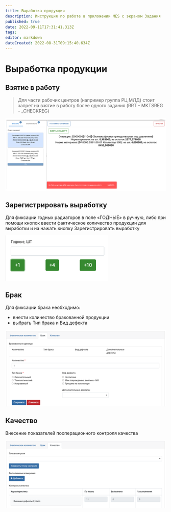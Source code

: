 ```yaml
---
title: Выработка продукции
description: Инструкция по работе в приложении MES с экраном Задания
published: true
date: 2022-09-11T17:31:41.313Z
tags: 
editor: markdown
dateCreated: 2022-08-31T09:15:40.634Z
---
```


# Выработка продукции

## **Взятие в работу**

>Для части рабочих центров (например группа РЦ МЛД) стоит запрет на взятие в работу более одного задания (RRT - MKTSREG - \_CHECKREG)

![](<../../../../assets/image (464).png>)

## Зарегистрировать выработку

Для фиксации годных радиаторов в поле «ГОДНЫЕ» в ручную, либо при помощи кнопок ввести фактическое количество продукции для выработки и на нажать кнопку Зарегистрировать выработку

![](<../../../../assets/3 (108).png>)

## Брак

Для фиксации брака необходимо:

* внести количество бракованной продукции
* выбрать Тип брака и Вид дефекта

![](<../../../../assets/image (768).png>)

## Качество

Внесение показателей пооперационного контроля качества

![](<../../../../assets/image (751).png>)
